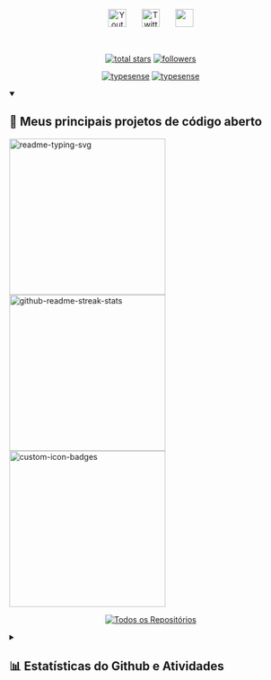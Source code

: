 <!-- Social icons section -->
<p align="center">
  <a href="https://www.youtube.com/channel/UCU42yWOSFT53BZ4w5vXAWRA"><img width="32px" alt="Youtube" title="Youtube" src="https://i.imgur.com/qiXu7b2.png"/></a>
  &#8287;&#8287;&#8287;&#8287;&#8287;
  <a href="https://twitter.com/ashu_sama5"><img width="32px" alt="Twitter" title="Twitter" src="https://i.imgur.com/OXZM1L6.png"/></a>
  &#8287;&#8287;&#8287;&#8287;&#8287;
  <a href="https://discord.com/users/379089880887721995" alt="Discord" title="Dev Pro Tips Discord Server"><img width="32px" src="https://i.imgur.com/OViZO8J.png"/></a>
</p>

<br/>

<!-- Social badges section -->
<!-- Badges with custom icons - https://github.com/anuraghazra/github-readme-stats -->
<p align="center">
  <a href="https://github.com/Ashu11-A?tab=repositories&sort=stargazers">
    <img alt="total stars" title="Total stars on GitHub" src="https://custom-icon-badges.demolab.com/github/stars/Ashu11-A?color=55960c&style=for-the-badge&labelColor=488207&logo=star"/></a>
  <a href="https://github.com/Ashu11-A?tab=followers">
    <img alt="followers" title="Follow me on Github" src="https://custom-icon-badges.demolab.com/github/followers/Ashu11-A?color=236ad3&labelColor=1155ba&style=for-the-badge&logo=person-add&label=Follow&logoColor=white"/></a>
</p>
      <p align="center">
        <a href="https://github.com/Next-Panel"><img src="https://custom-icon-badges.demolab.com/badge/-NextPanel-D90368?style=for-the-badge&logo=mention" alt="typesense" /></a>
        <a href="https://github.com/Seventyhost"><img src="https://custom-icon-badges.demolab.com/badge/-Seventyhost%20-D90368?style=for-the-badge&logo=mention" alt="typesense" /></a>
</p>
    </tr>
  </table>
</details>

<details open> 
  <summary><h2>📘 Meus principais projetos de código aberto</h2></summary>

  <!-- Repo info cards - https://github.com/anuraghazra/github-readme-stats -->
  <p align="left">
    <a href="https://github.com/Ashu11-A/Ashu_eggs"><img width="278" src="https://github-readme-stats.vercel.app/api/pin/?username=Ashu11-A&repo=Ashu_eggs&theme=transparent&show_icons=false&title_color=63fbf2&icon_color=fff" alt="readme-typing-svg"></a>
    <a href="https://github.com/Next-Panel/Jexactyl-BR"><img width="278" src="https://github-readme-stats.vercel.app/api/pin/?username=Next-Panel&repo=Jexactyl-BR&theme=transparent&show_icons=false&title_color=63fbf2&icon_color=fff" alt="github-readme-streak-stats"></a>
    <a href="https://github.com/Ashu11-A/PaymentBot"><img width="278" src="https://github-readme-stats.vercel.app/api/pin?username=Ashu11-A&repo=PaymentBot&theme=transparent&show_icons=false&title_color=63fbf2&icon_color=fff" alt="custom-icon-badges"></a>
  </p>

  <p align="center">
  <a href="https://github.com/Ashu11-A?tab=repositories&sort=stargazers"><img alt="Todos os Repositórios" title="Todos os Repositórios" src="https://custom-icon-badges.demolab.com/badge/-Click%20Aqui%20Para%20Ver%20Todos%20Os%20Meus%20Repos-161B22?style=for-the-badge&logoColor=white&logo=repo"/></a>
  <p>
</details>
<details>
  <summary><h2>📊 Estatísticas do Github e Atividades</h2></summary>

  
  <!-- GitHub Readme Streak Stats - https://github.com/anuraghazra/github-readme-stats -->
  <h3>🧑‍💻 Estatísticas de Linguagem</h3>
  <p>
    <img alt="Ashu11-A streak" src="https://github-readme-stats.vercel.app/api/top-langs?username=Ashu11-A&theme=transparent&layout=compact&langs_count=20&hide_border=true&card_width=490&title_color=63fbf2&icon_color=fff"/>
  </p>
  <h3>🔥 Estatísticas Streak</h3>
  <p>
    <img title="🔥 Get streak stats for your profile at git.io/streak-stats" alt="Ashu11-A streak" src="https://streak-stats.demolab.com/?user=Ashu11-A&theme=transparent&hide_border=true&locale=pt_BR&date_format=j%20M%5B%20Y%5D&mode=weekly"/>
  </p>

  <h3>💻 Estatísticas de perfil do GitHub</h3>

  <!-- https://github.com/anuraghazra/github-readme-stats -->

  <p>
    <img alt="Estatísticas de Github de Ashu11-A" src="https://github-readme-stats.vercel.app/api/?username=Ashu11-A&theme=transparent&show_icons=true&include_all_commits=true&count_private=true&hide_border=true&title_color=63fbf2&icon_color=fff" height="192px"/>
  </p>
  
  <!-- https://github.com/ashutosh00710/github-readme-activity-graph -->

[![Ashutosh's github activity graph](https://github-readme-activity-graph.vercel.app/graph?username=Ashu11-A&theme=react-dark)](https://github.com/ashutosh00710/github-readme-activity-graph)

<h3>⚡ Atividade recente do GitHub</h3>

  <!-- https://github.com/jamesgeorge007/github-activity-readme -->
  <!--START_SECTION:activity-->
1. 🗣 Commented on [#21](https://github.com/Ashu11-A/cloudflare-manager/issues/21) in [Ashu11-A/cloudflare-manager](https://github.com/Ashu11-A/cloudflare-manager)
2. 🎉 Merged PR [#19](https://github.com/Ashu11-A/cloudflare-manager/pull/19) in [Ashu11-A/cloudflare-manager](https://github.com/Ashu11-A/cloudflare-manager)
3. 🎉 Merged PR [#18](https://github.com/Ashu11-A/cloudflare-manager/pull/18) in [Ashu11-A/cloudflare-manager](https://github.com/Ashu11-A/cloudflare-manager)
4. 🗣 Commented on [#19](https://github.com/Ashu11-A/cloudflare-manager/issues/19) in [Ashu11-A/cloudflare-manager](https://github.com/Ashu11-A/cloudflare-manager)
5. 🎉 Merged PR [#20](https://github.com/Ashu11-A/cloudflare-manager/pull/20) in [Ashu11-A/cloudflare-manager](https://github.com/Ashu11-A/cloudflare-manager)
<!--END_SECTION:activity-->

</details>
